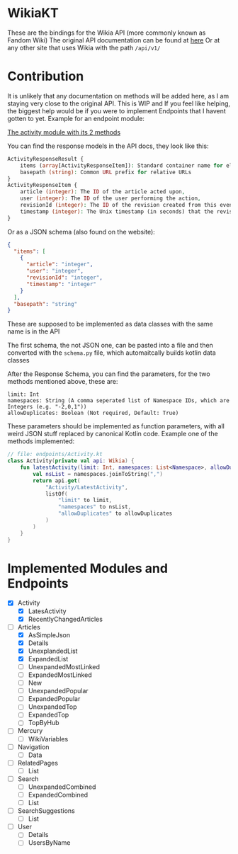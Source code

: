 # WikiaKT

These are the bindings for the Wikia API (more commonly known as Fandom Wiki)
The original API documentation can be found at [here](https://jellesmarbleruns.fandom.com/api/v1/#!/Activity/getRecentlyChangedArticles_get_1)
Or at any other site that uses Wikia with the path `/api/v1/`

# Contribution
It is unlikely that any documentation on methods will be added here, as I am staying very close to the original API. 
This is WIP and If you feel like helping, the biggest help would be if you were to implement Endpoints that I havent gotten to yet.
Example for an endpoint module:

[The activity module with its 2 methods](https://jellesmarbleruns.fandom.com/api/v1/#!/Activity)

You can find the response models in the API docs, they look like this:
```php
ActivityResponseResult {
    items (array[ActivityResponseItem]): Standard container name for element collection (list),
    basepath (string): Common URL prefix for relative URLs
}
ActivityResponseItem {
    article (integer): The ID of the article acted upon,
    user (integer): The ID of the user performing the action,
    revisionId (integer): The ID of the revision created from this event,
    timestamp (integer): The Unix timestamp (in seconds) that the revision was made
}
```
Or as a JSON schema (also found on the website):
```json
{
  "items": [
    {
      "article": "integer",
      "user": "integer",
      "revisionId": "integer",
      "timestamp": "integer"
    }
  ],
  "basepath": "string"
}
```

These are supposed to be implemented as data classes with the same name is in the API

The first schema, the not JSON one, can be pasted into a file and then converted with the `schema.py` file, which automaitcally builds kotlin data classes

After the Response Schema, you can find the parameters, for the two methods mentioned above, these are:
```
limit: Int
namespaces: String (A comma seperated list of Namespace IDs, which are Integers (e.g. "-2,0,1"))
allowDuplicates: Boolean (Not required, Default: True)
```

These parameters should be implemented as function parameters, with all weird JSON stuff replaced by canonical Kotlin code.
Example one of the methods implemented:
```kotlin
// file: endpoints/Activity.kt
class Activity(private val api: Wikia) {
    fun latestActivity(limit: Int, namespaces: List<Namespace>, allowDuplicates: Boolean = true): RequestResult<ActivityResponseResult> {
        val nsList = namespaces.joinToString(",")
        return api.get(
            "Activity/LatestActivity",
            listOf(
                "limit" to limit,
                "namespaces" to nsList,
                "allowDuplicates" to allowDuplicates
            )
        )
    }
}
```

# Implemented Modules and Endpoints

- [x] Activity
    - [x] LatesActivity
    - [x] RecentlyChangedArticles
- [ ] Articles
    - [x] AsSimpleJson
    - [x] Details
    - [x] UnexplandedList
    - [x] ExpandedList
    - [ ] UnexpandedMostLinked
    - [ ] ExpandedMostLinked
    - [ ] New
    - [ ] UnexpandedPopular
    - [ ] ExpandedPopular
    - [ ] UnexpandedTop
    - [ ] ExpandedTop
    - [ ] TopByHub
- [ ] Mercury
    - [ ] WikiVariables
- [ ] Navigation
    - [ ] Data
- [ ] RelatedPages
    - [ ] List
- [ ] Search
    - [ ] UnexpandedCombined
    - [ ] ExpandedCombined
    - [ ] List
- [ ] SearchSuggestions
    - [ ] List
- [ ] User
    - [ ] Details
    - [ ] UsersByName
